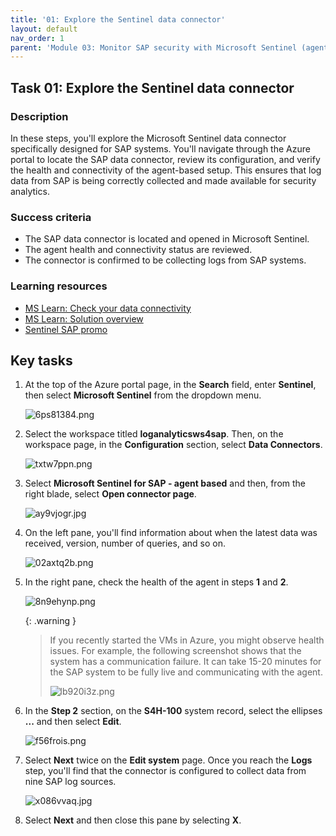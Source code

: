 ```yaml
---
title: '01: Explore the Sentinel data connector'
layout: default
nav_order: 1
parent: 'Module 03: Monitor SAP security with Microsoft Sentinel (agent-based)'
---
```


## Task 01: Explore the Sentinel data connector

### Description

In these steps, you'll explore the Microsoft Sentinel data connector specifically designed for SAP systems. You'll navigate through the Azure portal to locate the SAP data connector, review its configuration, and verify the health and connectivity of the agent-based setup. This ensures that log data from SAP is being correctly collected and made available for security analytics.

### Success criteria

- The SAP data connector is located and opened in Microsoft Sentinel.
- The agent health and connectivity status are reviewed.
- The connector is confirmed to be collecting logs from SAP systems.

### Learning resources

- [MS Learn: Check your data connectivity](https://learn.microsoft.com/en-us/Azure/sentinel/monitor-sap-system-health?pivots=connection-agent#check-your-data-connectors-health-and-connectivity)
- [MS Learn: Solution overview](https://learn.microsoft.com/en-us/azure/sentinel/sap/solution-overview)
- [Sentinel SAP promo](https://azure.microsoft.com/en-us/pricing/offers/microsoft-sentinel-sap-promo/) 

## Key tasks

1. At the top of the Azure portal page, in the **Search** field, enter **Sentinel**, then select **Microsoft Sentinel** from the dropdown menu.

	![6ps81384.png](../../media/5mwyik9n.jpg)

1. Select the workspace titled **loganalyticsws4sap**. Then, on the workspace page, in the **Configuration** section, select **Data Connectors**.

	![txtw7ppn.png](../../media/h4py2md6.jpg)

1. Select **Microsoft Sentinel for SAP - agent based** and then, from the right blade, select **Open connector page**.

	![ay9vjogr.jpg](../../media/ay9vjogr.jpg)

1. On the left pane, you'll find information about when the latest data was received, version, number of queries, and so on.

	![02axtq2b.png](../../media/59jfssg8.jpg)

1. In the right pane, check the health of the agent in steps **1** and **2**.

	![8n9ehynp.png](../../media/09zj7vb5.jpg)

	{: .warning }
	> If you recently started the VMs in Azure, you might observe health issues. For example, the following screenshot shows that the system has a communication failure. It can take 15-20 minutes for the SAP system to be fully live and communicating with the agent.
	>
	>![lb920i3z.png](../../media/q5pl1tlm.jpg)

1. In the **Step 2** section, on the **S4H-100** system record, select the ellipses **...** and then select **Edit**.

	![f56frois.png](../../media/lfbgqeot.jpg)

1. Select **Next** twice on the **Edit system** page. Once you reach the **Logs** step, you'll find that the connector is configured to collect data from nine SAP log sources.

	![x086vvaq.jpg](../../media/z24xivqq.jpg)
	
1. Select **Next** and then close this pane by selecting **X**.
